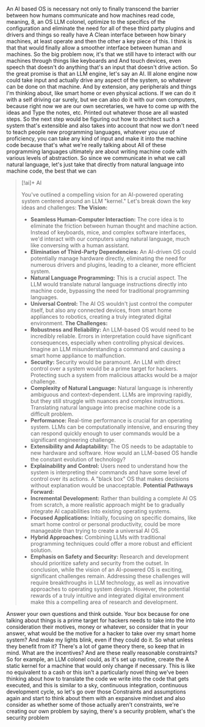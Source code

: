 An AI based OS is necessary not only to finally transcend the barrier between how humans communicate and how machines read code, meaning, 8, an OS LLM colonel, optimize to the specifics of the configuration and eliminate the need for all of these third party plugins and drivers and things so really have A Clean interface between how binary machines, at least operate and then the other a key piece of this. I think is that that would finally allow a smoother interface between human and machines. So the big problem now, it's that we still have to interact with our machines through things like keyboards and And touch devices, even speech that doesn't do anything that's an input that doesn't drive action. So the great promise is that an LLM engine, let's say an AI. Ill alone engine now could take input and actually drive any aspect of the system, so whatever can be done on that machine. And by extension, any peripherals and things I'm thinking about, like smart home or even physical actions. If we can do it with a self driving car surely, but we can also do it with our own computers, because right now we are our own secretaries, we have to come up with the ideas and Type the notes, etc. Printed out whatever those are all wasted steps. So the next step would be figuring out how to architect such a system that's extensible and also takes into account that now we don't need to teach people new programming languages, whatever you use of proficiency, you can take any kind of input and make it into the machine code because that's what we're really talking about All of these programming languages ultimately are about writing machine code with various levels of abstraction. So since we communicate in what we call natural language, let's just take that directly from natural language into machine code, the best that we can
> [!ai]+ AI
>
> You've outlined a compelling vision for an AI-powered operating system centered around an LLM "kernel."  Let's break down the key ideas and challenges:
> **The Vision:**
> * **Seamless Human-Computer Interaction:**  The core idea is to eliminate the friction between human thought and machine action.  Instead of keyboards, mice, and complex software interfaces, we'd interact with our computers using natural language, much like conversing with a human assistant.
> * **Elimination of Third-Party Dependencies:**  An AI-driven OS could potentially manage hardware directly, eliminating the need for numerous drivers and plugins, leading to a cleaner, more efficient system.
> * **Natural Language Programming:**  This is a crucial aspect.  The LLM would translate natural language instructions directly into machine code, bypassing the need for traditional programming languages.
> * **Universal Control:**  The AI OS wouldn't just control the computer itself, but also any connected devices, from smart home appliances to robotics, creating a truly integrated digital environment.
> **The Challenges:**
> * **Robustness and Reliability:**  An LLM-based OS would need to be incredibly reliable.  Errors in interpretation could have significant consequences, especially when controlling physical devices.  Imagine an LLM misunderstanding a command and causing a smart home appliance to malfunction.
> * **Security:**  Security would be paramount.  An LLM with direct control over a system would be a prime target for hackers.  Protecting such a system from malicious attacks would be a major challenge.
> * **Complexity of Natural Language:**  Natural language is inherently ambiguous and context-dependent.  LLMs are improving rapidly, but they still struggle with nuances and complex instructions.  Translating natural language into precise machine code is a difficult problem.
> * **Performance:**  Real-time performance is crucial for an operating system.  LLMs can be computationally intensive, and ensuring they can respond quickly enough to user commands would be a significant engineering challenge.
> * **Extensibility and Adaptability:**  The OS needs to be adaptable to new hardware and software.  How would an LLM-based OS handle the constant evolution of technology?
> * **Explainability and Control:**  Users need to understand how the system is interpreting their commands and have some level of control over its actions.  A "black box" OS that makes decisions without explanation would be unacceptable.
> **Potential Pathways Forward:**
> * **Incremental Development:**  Rather than building a complete AI OS from scratch, a more realistic approach might be to gradually integrate AI capabilities into existing operating systems.
> * **Focused Applications:**  Initially, focusing on specific domains, like smart home control or personal productivity, could be more manageable than trying to create a universal AI OS.
> * **Hybrid Approaches:**  Combining LLMs with traditional programming techniques could offer a more robust and efficient solution.
> * **Emphasis on Safety and Security:**  Research and development should prioritize safety and security from the outset.
> In conclusion, while the vision of an AI-powered OS is exciting, significant challenges remain.  Addressing these challenges will require breakthroughs in LLM technology, as well as innovative approaches to operating system design.  However, the potential rewards of a truly intuitive and integrated digital environment make this a compelling area of research and development.


Answer your own questions and think outside. Your box because for one talking about things is a prime target for hackers needs to take into the into consideration their motives, money or whatever, so consider that in your answer, what would be the motive for a hacker to take over my smart home system? And make my lights blink, even if they could do it. So what unless they benefit from it? There's a lot of game theory there, so keep that in mind. What are the incentives? And are these really reasonable constraints? So for example, an LLM colonel could, as it's set up routine, create the A static kernel for a machine that would only change if necessary. This is like no equivalent to a cash or this isn't a particularly novel thing we've been thinking about how to translate the code we write into the code that gets executed, and this is similar to a sky, continuous integration, continuous development cycle, so let's go over those Constraints and assumptions again and start to think about them with an expansive mindset and also consider as whether some of those actually aren't constraints, we're creating our own problem by saying, there's a security problem, what's the security problem